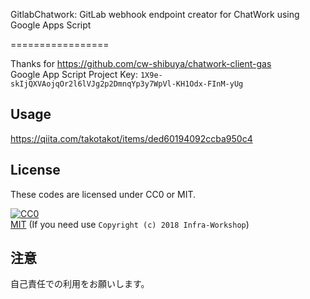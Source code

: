 GitlabChatwork: GitLab webhook endpoint creator for ChatWork using Google Apps Script

=================

Thanks for https://github.com/cw-shibuya/chatwork-client-gas  
Google App Script Project Key: `1X9e-skIjQXVAojqOr2l6lVJg2p2DmnqYp3y7WpVl-KH1Odx-FInM-yUg`

## Usage

https://qiita.com/takotakot/items/ded60194092ccba950c4

## License

These codes are licensed under CC0 or MIT.

[![CC0](http://i.creativecommons.org/p/zero/1.0/88x31.png "CC0")](http://creativecommons.org/publicdomain/zero/1.0/deed.ja)  
[MIT](https://opensource.org/licenses/MIT) (If you need use `Copyright (c) 2018 Infra-Workshop`)

## 注意

自己責任での利用をお願いします。
